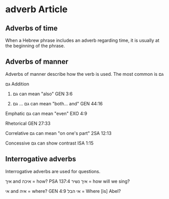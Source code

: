 # adverb Article
## Adverbs of time

When a Hebrew phrase includes an adverb regarding time, it is usually at the beginning of the phrase.

## Adverbs of manner

Adverbs of manner describe how the verb is used. The most common is גם

גם
Addition
1. גם can mean "also"
GEN 3:6

2. גם ... גם can mean "both... and" 
GEN 44:16

Emphatic
גם can mean "even" 
EXO 4:9

Rhetorical
GEN 27:33

Correlative
גם can mean "on one's part"
2SA 12:13

Concessive
גם can show contrast 
ISA 1:15

## Interrogative adverbs

Interrogative adverbs are used for questions. 

איך and איכה  = how?
PSA 137:4
איך נשיר = how will we sing?

אי and איה = where?
GEN 4:9
אי הבל = Where [is] Abel?